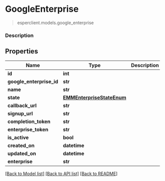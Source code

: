 # GoogleEnterprise
> esperclient.models.google_enterprise

### Description

## Properties
Name | Type | Description | Notes
------------ | ------------- | ------------- | -------------
**id** | **int** |  | [optional] 
**google_enterprise_id** | **str** |  | [optional] 
**name** | **str** |  | 
**state** | [**EMMEnterpriseStateEnum**](EMMEnterpriseStateEnum.md) |  | [optional] 
**callback_url** | **str** |  | [optional] 
**signup_url** | **str** |  | [optional] 
**completion_token** | **str** |  | [optional] 
**enterprise_token** | **str** |  | [optional] 
**is_active** | **bool** |  | [optional] 
**created_on** | **datetime** |  | [optional] 
**updated_on** | **datetime** |  | [optional] 
**enterprise** | **str** |  | [optional] 

[[Back to Model list]](../README.md#documentation-for-models) [[Back to API list]](../README.md#documentation-for-api-endpoints) [[Back to README]](../README.md)


